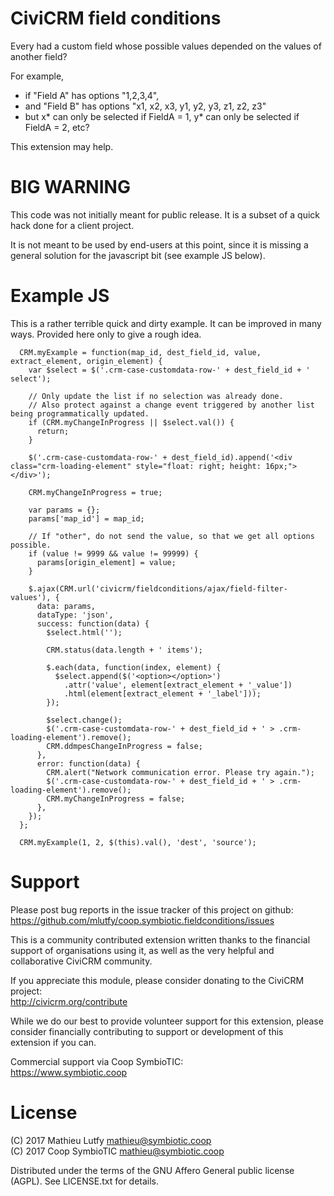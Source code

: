CiviCRM field conditions
========================

Every had a custom field whose possible values depended on the values of another field?

For example,

* if "Field A" has options "1,2,3,4",
* and "Field B" has options "x1, x2, x3, y1, y2, y3, z1, z2, z3"
* but x* can only be selected if FieldA = 1, y* can only be selected if FieldA  = 2, etc?

This extension may help.

BIG WARNING
===========

This code was not initially meant for public release. It is a subset of a quick hack done for a client project.

It is not meant to be used by end-users at this point, since it is missing a general solution for the javascript bit (see example JS below).

Example JS
==========

This is a rather terrible quick and dirty example. It can be improved in many ways. Provided here only to give a rough idea.

```
  CRM.myExample = function(map_id, dest_field_id, value, extract_element, origin_element) {
    var $select = $('.crm-case-customdata-row-' + dest_field_id + ' select');

    // Only update the list if no selection was already done.
    // Also protect against a change event triggered by another list being programmatically updated.
    if (CRM.myChangeInProgress || $select.val()) {
      return;
    }

    $('.crm-case-customdata-row-' + dest_field_id).append('<div class="crm-loading-element" style="float: right; height: 16px;"></div>');

    CRM.myChangeInProgress = true;

    var params = {};
    params['map_id'] = map_id;

    // If "other", do not send the value, so that we get all options possible.
    if (value != 9999 && value != 99999) {
      params[origin_element] = value;
    }

    $.ajax(CRM.url('civicrm/fieldconditions/ajax/field-filter-values'), {
      data: params,
      dataType: 'json',
      success: function(data) {
        $select.html('');

        CRM.status(data.length + ' items');

        $.each(data, function(index, element) {
          $select.append($('<option></option>')
            .attr('value', element[extract_element + '_value'])
            .html(element[extract_element + '_label']));
        });

        $select.change();
        $('.crm-case-customdata-row-' + dest_field_id + ' > .crm-loading-element').remove();
        CRM.ddmpesChangeInProgress = false;
      },
      error: function(data) {
        CRM.alert("Network communication error. Please try again.");
        $('.crm-case-customdata-row-' + dest_field_id + ' > .crm-loading-element').remove();
        CRM.myChangeInProgress = false;
      },
    });
  };

  CRM.myExample(1, 2, $(this).val(), 'dest', 'source');
```

Support
=======

Please post bug reports in the issue tracker of this project on github:  
https://github.com/mlutfy/coop.symbiotic.fieldconditions/issues

This is a community contributed extension written thanks to the financial
support of organisations using it, as well as the very helpful and collaborative
CiviCRM community.

If you appreciate this module, please consider donating to the CiviCRM project:  
http://civicrm.org/contribute

While we do our best to provide volunteer support for this extension, please
consider financially contributing to support or development of this extension
if you can.

Commercial support via Coop SymbioTIC:  
<https://www.symbiotic.coop>

License
=======

(C) 2017 Mathieu Lutfy <mathieu@symbiotic.coop>  
(C) 2017 Coop SymbioTIC <mathieu@symbiotic.coop>

Distributed under the terms of the GNU Affero General public license (AGPL).
See LICENSE.txt for details.
